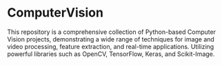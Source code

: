 # ComputerVision
This repository is a comprehensive collection of Python-based Computer Vision projects, demonstrating a wide range of techniques for image and video processing, feature extraction, and real-time applications. Utilizing powerful libraries such as OpenCV, TensorFlow, Keras, and Scikit-Image.
